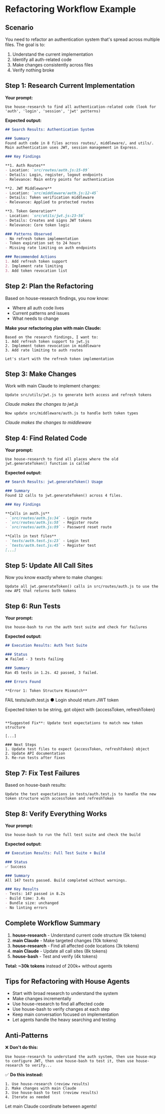 # Refactoring Workflow Example

## Scenario

You need to refactor an authentication system that's spread across multiple files. The goal is to:
1. Understand the current implementation
2. Identify all auth-related code
3. Make changes consistently across files
4. Verify nothing broke

## Step 1: Research Current Implementation

**Your prompt:**
```
Use house-research to find all authentication-related code (look for 'auth', 'login', 'session', 'jwt' patterns)
```

**Expected output:**
```markdown
## Search Results: Authentication System

### Summary
Found auth code in 8 files across routes/, middleware/, and utils/.
Main authentication uses JWT, session management in Express.

### Key Findings

**1. Auth Routes**
- Location: `src/routes/auth.js:15-89`
- Details: Login, register, logout endpoints
- Relevance: Main entry points for authentication

**2. JWT Middleware**
- Location: `src/middleware/auth.js:12-45`
- Details: Token verification middleware
- Relevance: Applied to protected routes

**3. Token Generation**
- Location: `src/utils/jwt.js:23-56`
- Details: Creates and signs JWT tokens
- Relevance: Core token logic

### Patterns Observed
- No refresh token implementation
- Token expiration set to 24 hours
- Missing rate limiting on auth endpoints

### Recommended Actions
1. Add refresh token support
2. Implement rate limiting
3. Add token revocation list
```

## Step 2: Plan the Refactoring

Based on house-research findings, you now know:
- Where all auth code lives
- Current patterns and issues
- What needs to change

**Make your refactoring plan with main Claude:**
```
Based on the research findings, I want to:
1. Add refresh token support to jwt.js
2. Implement token revocation in middleware
3. Add rate limiting to auth routes

Let's start with the refresh token implementation
```

## Step 3: Make Changes

Work with main Claude to implement changes:
```
Update src/utils/jwt.js to generate both access and refresh tokens
```

*Claude makes the changes to jwt.js*

```
Now update src/middleware/auth.js to handle both token types
```

*Claude makes the changes to middleware*

## Step 4: Find Related Code

**Your prompt:**
```
Use house-research to find all places where the old jwt.generateToken() function is called
```

**Expected output:**
```markdown
## Search Results: jwt.generateToken() Usage

### Summary
Found 12 calls to jwt.generateToken() across 4 files.

### Key Findings

**Calls in auth.js**
- `src/routes/auth.js:34` - Login route
- `src/routes/auth.js:58` - Register route
- `src/routes/auth.js:89` - Password reset route

**Calls in test files**
- `tests/auth.test.js:23` - Login test
- `tests/auth.test.js:45` - Register test
[...]
```

## Step 5: Update All Call Sites

Now you know exactly where to make changes:
```
Update all jwt.generateToken() calls in src/routes/auth.js to use the new API that returns both tokens
```

## Step 6: Run Tests

**Your prompt:**
```
Use house-bash to run the auth test suite and check for failures
```

**Expected output:**
```markdown
## Execution Results: Auth Test Suite

### Status
❌ Failed - 3 tests failing

### Summary
Ran 45 tests in 1.2s. 42 passed, 3 failed.

### Errors Found

**Error 1: Token Structure Mismatch**
```
FAIL tests/auth.test.js
  ● Login should return JWT token

  Expected token to be string, got object with {accessToken, refreshToken}
```

**Suggested Fix**: Update test expectations to match new token structure

[...]

### Next Steps
1. Update test files to expect {accessToken, refreshToken} object
2. Update API documentation
3. Re-run tests after fixes
```

## Step 7: Fix Test Failures

Based on house-bash results:
```
Update the test expectations in tests/auth.test.js to handle the new token structure with accessToken and refreshToken
```

## Step 8: Verify Everything Works

**Your prompt:**
```
Use house-bash to run the full test suite and check the build
```

**Expected output:**
```markdown
## Execution Results: Full Test Suite + Build

### Status
✅ Success

### Summary
All 147 tests passed. Build completed without warnings.

### Key Results
- Tests: 147 passed in 8.2s
- Build time: 3.4s
- Bundle size: unchanged
- No linting errors
```

## Complete Workflow Summary

1. **house-research** - Understand current code structure (5k tokens)
2. **main Claude** - Make targeted changes (10k tokens)
3. **house-research** - Find all affected code locations (3k tokens)
4. **main Claude** - Update all call sites (8k tokens)
5. **house-bash** - Test and verify (4k tokens)

**Total: ~30k tokens** instead of 200k+ without agents

## Tips for Refactoring with House Agents

- Start with broad research to understand the system
- Make changes incrementally
- Use house-research to find all affected code
- Use house-bash to verify changes at each step
- Keep main conversation focused on implementation
- Let agents handle the heavy searching and testing

## Anti-Patterns

❌ **Don't do this:**
```
Use house-research to understand the auth system, then use house-mcp to configure JWT, then use house-bash to test it, then use house-research to verify...
```

✅ **Do this instead:**
```
1. Use house-research (review results)
2. Make changes with main Claude
3. Use house-bash to test (review results)
4. Iterate as needed
```

Let main Claude coordinate between agents!
